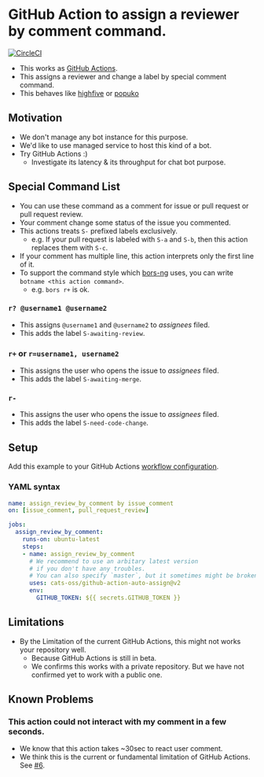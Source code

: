 # GitHub Action to assign a reviewer by comment command.

[![CircleCI](https://circleci.com/gh/cats-oss/github-action-auto-assign.svg?style=svg)](https://circleci.com/gh/cats-oss/workflows/github-action-auto-assign)


* This works as [GitHub Actions](https://help.github.com/en/articles/about-github-actions).
* This assigns a reviewer and change a label by special comment command. 
* This behaves like [highfive](https://github.com/servo/highfive) or [popuko](https://github.com/voyagegroup/popuko)


## Motivation

* We don't manage any bot instance for this purpose.
* We'd like to use managed service to host this kind of a bot.
* Try GitHub Actions :)
    * Investigate its latency & its throughput for chat bot purpose.


## Special Command List

* You can use these command as a comment for issue or pull request or pull request review.
* Your comment change some status of the issue you commented.
* This actions treats `S-` prefixed labels exclusively.
  * e.g. If your pull request is labeled with `S-a` and `S-b`,
    then this action replaces them with `S-c`.
* If your comment has multiple line, this action interprets only the first line of it.
* To support the command style which [bors-ng]() uses, you can write `botname <this action command>`.
  * e.g. `bors r+` is ok.

### `r? @username1 @username2`

* This assigns `@username1` and `@username2` to _assignees_ filed.
* This adds the label `S-awaiting-review`.

### `r+` or `r=username1, username2`

* This assigns the user who opens the issue to _assignees_ filed.
* This adds the label `S-awaiting-merge`.

### `r-`

* This assigns the user who opens the issue to _assignees_ filed.
* This adds the label `S-need-code-change`.


## Setup

Add this example to your GitHub Actions [workflow configuration](https://help.github.com/en/articles/configuring-workflows).

### YAML syntax

```yaml
name: assign_review_by_comment by issue_comment
on: [issue_comment, pull_request_review]

jobs:
  assign_review_by_comment:
    runs-on: ubuntu-latest
    steps:
    - name: assign_review_by_comment
      # We recommend to use an arbitary latest version
      # if you don't have any troubles.
      # You can also specify `master`, but it sometimes might be broken.
      uses: cats-oss/github-action-auto-assign@v2
      env:
        GITHUB_TOKEN: ${{ secrets.GITHUB_TOKEN }}
```

## Limitations

* By the Limitation of the current GitHub Actions, this might not works your repository well.
    * Because GitHub Actions is still in beta.
    * We confirms this works with a private repository. But we have not confirmed yet to work with a public one.


## Known Problems

### This action could not interact with my comment in a few seconds.

* We know that this action takes ~30sec to react user comment.
* We think this is the current or fundamental limitation of GitHub Actions.
  See [#6](https://github.com/cats-oss/github-action-auto-assign/issues/6).